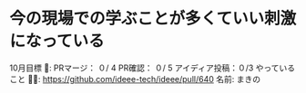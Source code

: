 # 今の現場での学ぶことが多くていい刺激になっている

10月目標 🚀: PRマージ：  ０/ 4
PR確認： ０/ 5
アイディア投稿：０/3
やっていること 🏃‍♂️: https://github.com/ideee-tech/ideee/pull/640
名前: まきの